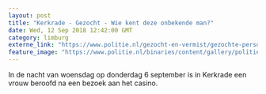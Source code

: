```yaml
---
layout: post
title: "Kerkrade - Gezocht - Wie kent deze onbekende man?"
date: Wed, 12 Sep 2018 12:42:00 GMT
category: limburg
externe_link: "https://www.politie.nl/gezocht-en-vermist/gezochte-personen/2018/september/10-wie-kent-deze-onbekende-man.html"
feature_image: "https://www.politie.nl/binaries/content/gallery/politie/gezocht/verdachten/2018/september/10-lg/close-up-foto-2-kerkrade-a.jpg"
---
```


In de nacht van woensdag op donderdag 6 september is in Kerkrade een vrouw beroofd na een bezoek aan het casino.

